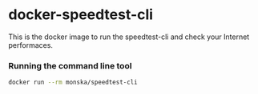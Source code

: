 # docker-speedtest-cli

This is the docker image to run the speedtest-cli and check your Internet performaces.

### Running the command line tool

```bash
docker run --rm monska/speedtest-cli
```
